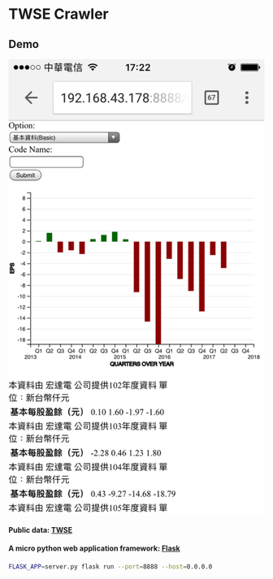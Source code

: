 # TWSE Crawler

## Demo
![Demo](./application.png)

#### Public data: [**TWSE**](http://mops.twse.com.tw/mops/web/index)
#### A micro python web application framework: [**Flask**](http://flask.pocoo.org/)
```sh
FLASK_APP=server.py flask run --port=8888 --host=0.0.0.0
```

